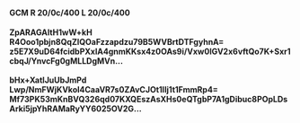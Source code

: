 #### GCM R 20/0c/400 L 20/0c/400
**ZpARAGAItH1wW+kH**<br/>**R4Ooo1pbjn8QqZIQOaFzzapdzu79B5WVBrtDTFgyhnA=**<br/>**z5E7X9uD64fcidbPXxlA4gnmKKsx4z0OAs9i/Vxw0lGV2x6vftQo7K+Sxr1cbqJ/YnvcFg0gMLLDgMVn...**<br/><br/>
**bHx+XatlJuUbJmPd**<br/>**Lwp/NmFWjKVkol4CaaVR7s0ZAvCJOt1llj1t1FmmRp4=**<br/>**Mf73PK53mKnBVQ326qd07KXQEszAsXHs0eQTgbP7A1gDibuc8POpLDsArki5jpYhRAMaRyYY6025OV2G...**